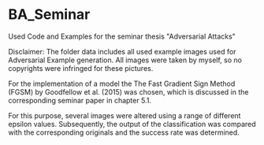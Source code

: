 # BA_Seminar
Used Code and Examples for the seminar thesis "Adversarial Attacks"

Disclaimer: The folder data includes all used example images used for Adversarial Example generation.
All images were taken by myself, so no copyrights were infringed for these pictures.

For the implementation of a model the The Fast Gradient Sign Method (FGSM) by Goodfellow et al. (2015) was chosen, which is discussed in the corresponding seminar paper in chapter 5.1.

For this purpose, several images were altered using a range of different epsilon values. Subsequently, the output of the classification was compared with the corresponding originals and the success rate was determined.
